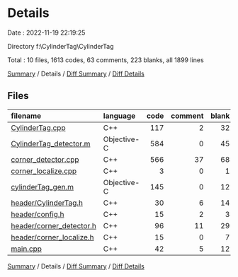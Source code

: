 # Details

Date : 2022-11-19 22:19:25

Directory f:\\CylinderTag\\CylinderTag

Total : 10 files,  1613 codes, 63 comments, 223 blanks, all 1899 lines

[Summary](results.md) / Details / [Diff Summary](diff.md) / [Diff Details](diff-details.md)

## Files
| filename | language | code | comment | blank | total |
| :--- | :--- | ---: | ---: | ---: | ---: |
| [CylinderTag.cpp](/CylinderTag.cpp) | C++ | 117 | 2 | 32 | 151 |
| [CylinderTag_detector.m](/CylinderTag_detector.m) | Objective-C | 584 | 0 | 45 | 629 |
| [corner_detector.cpp](/corner_detector.cpp) | C++ | 566 | 37 | 68 | 671 |
| [corner_localize.cpp](/corner_localize.cpp) | C++ | 3 | 0 | 1 | 4 |
| [cylinderTag_gen.m](/cylinderTag_gen.m) | Objective-C | 145 | 0 | 12 | 157 |
| [header/CylinderTag.h](/header/CylinderTag.h) | C++ | 30 | 6 | 14 | 50 |
| [header/config.h](/header/config.h) | C++ | 15 | 2 | 3 | 20 |
| [header/corner_detector.h](/header/corner_detector.h) | C++ | 96 | 11 | 29 | 136 |
| [header/corner_localize.h](/header/corner_localize.h) | C++ | 15 | 0 | 7 | 22 |
| [main.cpp](/main.cpp) | C++ | 42 | 5 | 12 | 59 |

[Summary](results.md) / Details / [Diff Summary](diff.md) / [Diff Details](diff-details.md)